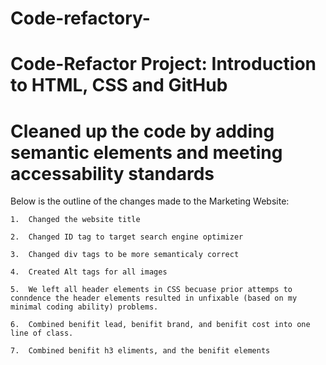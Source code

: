 # Code-refactory-

# Code-Refactor Project: Introduction to HTML, CSS and GitHub

# Cleaned up the code by adding semantic elements and meeting accessability standards

Below is the outline of the changes made to the Marketing Website:

    1.	Changed the website title

    2.	Changed ID tag to target search engine optimizer

    3.	Changed div tags to be more semanticaly correct

    4.	Created Alt tags for all images

    5.	We left all header elements in CSS becuase prior attemps to conndence the header elements resulted in unfixable (based on my minimal coding ability) problems.

    6.	Combined benifit lead, benifit brand, and benifit cost into one line of class.

    7.	Combined benifit h3 eliments, and the benifit elements
